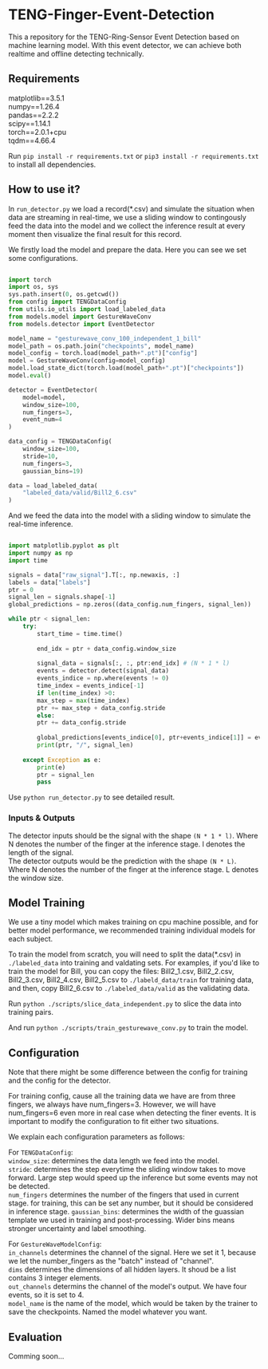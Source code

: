 # TENG-Finger-Event-Detection

This a repository for the TENG-Ring-Sensor Event Detection based on machine learning model. With this event detector, we can achieve both realtime and offline detecting technically.


## Requirements
matplotlib==3.5.1\
numpy==1.26.4\
pandas==2.2.2\
scipy==1.14.1\
torch==2.0.1+cpu\
tqdm==4.66.4

Run `pip install -r requirements.txt` or `pip3 install -r requirements.txt` to install all dependencies.

## How to use it?

In `run_detector.py` we load a record(*.csv) and simulate the situation when data are streaming in real-time, we use a sliding window to contingously feed the data into the model and we collect the inference result at every moment then visualize the final result for this record.

We firstly load the model and prepare the data. Here you can see we set some configurations.
```python

import torch
import os, sys
sys.path.insert(0, os.getcwd())
from config import TENGDataConfig
from utils.io_utils import load_labeled_data
from models.model import GestureWaveConv
from models.detector import EventDetector

model_name = "gesturewave_conv_100_independent_1_bill"
model_path = os.path.join("checkpoints", model_name)
model_config = torch.load(model_path+".pt")["config"]
model = GestureWaveConv(config=model_config)
model.load_state_dict(torch.load(model_path+".pt")["checkpoints"])
model.eval()

detector = EventDetector(
    model=model,
    window_size=100,
    num_fingers=3,
    event_num=4
)

data_config = TENGDataConfig(
    window_size=100,
    stride=10,
    num_fingers=3,
    gaussian_bins=19)

data = load_labeled_data(
    "labeled_data/valid/Bill2_6.csv"
)

```

And we feed the data into the model with a sliding window to simulate the real-time inference.
```python

import matplotlib.pyplot as plt
import numpy as np
import time

signals = data["raw_signal"].T[:, np.newaxis, :]
labels = data["labels"]
ptr = 0
signal_len = signals.shape[-1]
global_predictions = np.zeros((data_config.num_fingers, signal_len))

while ptr < signal_len:
	try:
	    start_time = time.time()
	    
	    end_idx = ptr + data_config.window_size
	    
	    signal_data = signals[:, :, ptr:end_idx] # (N * 1 * l)
	    events = detector.detect(signal_data)
	    events_indice = np.where(events != 0)
	    time_index = events_indice[-1]
	    if len(time_index) >0:
		max_step = max(time_index)
		ptr += max_step + data_config.stride
	    else:
		ptr += data_config.stride
	    
	    global_predictions[events_indice[0], ptr+events_indice[1]] = events[events_indice]
	    print(ptr, "/", signal_len)
	    
	except Exception as e:
	    print(e)
	    ptr = signal_len
	    pass

```

Use `python run_detector.py` to see detailed result.

### Inputs & Outputs
The detector inputs should be the signal with the shape `(N * 1 * l)`. Where N denotes the number of the finger at the inference stage. l denotes the length of the signal.\
The detector outputs would be the prediction with the shape `(N * L)`. Where N denotes the number of the finger at the inference stage. L denotes the window size.

## Model Training

We use a tiny model which makes training on cpu machine possible, and for better model performance, we recommended training individual models for each subject. 

To train the model from scratch, you will need to split the data(*.csv) in `./labeled_data` into training and valdating sets. For examples, if you'd like to train the model for Bill, you can copy the files: Bill2_1.csv, Bill2_2.csv, Bill2_3.csv, Bill2_4.csv, Bill2_5.csv to `./labeld_data/train` for training data, and then, copy Bill2_6.csv to `./labeled_data/valid` as the validating data.

Run `python ./scripts/slice_data_independent.py` to slice the data into training pairs.

And run `python ./scripts/train_gesturewave_conv.py` to train the model.


## Configuration

Note that there might be some difference between the config for training and the config for the detector.

For training config, cause all the training data we have are from three fingers, we always have num_fingers=3. However, we will have num_fingers=6 even more in real case when detecting the finer events. It is important to modify the configuration to fit either two situations.

We explain each configuration parameters as follows:

For ``TENGDataConfig``:\
`window_size`: determines the data length we feed into the model.\
`stride`: determines the step everytime the sliding window takes to move forward. Large step would speed up the inference but some events may not be detected.\
`num_fingers` determines the number of the fingers that used in current stage. for training, this can be set any number, but it should be considered in inference stage.
`gaussian_bins`: determines the width of the guassian template we used in training and post-processing. Wider bins means stronger uncertainty and label smoothing.


For ``GestureWaveModelConfig``:\
`in_channels` determines the channel of the signal. Here we set it 1, because we let the number_fingers as the "batch" instead of "channel".\
`dims` determines the dimensions of all hidden layers. It shoud be a list contains 3 integer elements.\
`out_channels` determins the channel of the model's output. We have four events, so it is set to 4.\
`model_name` is the name of the model, which would be taken by the trainer to save the checkpoints. Named the model whatever you want.

## Evaluation
Comming soon...

